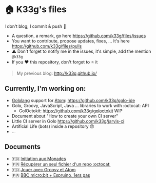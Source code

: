 # 🏠 K33g's files

I don't blog, I commit &amp; push 🐼

- A question, a remark, go here https://github.com/k33g/files/issues
- You want to contribute, propose updates, fixes, ... It's here https://github.com/k33g/files/pulls
- :warning: Don't forget to notify me in the issues, it's simple, add the mention `@k33g`
- If you :heart: this repository, don't forget to :star: it

> My previous blog: http://k33g.github.io/


## Currently, I'm working on:

- [Gololang](http://golo-lang.org/) support for [Atom](https://atom.io/): https://github.com/k33g/golo-ide
- Golo, Groovy, JavaScript, Java ... libraries to work with :octocat: API
  - GolOctokit: https://github.com/k33g/goloctokit WIP
- Document about "How to create your own CI server" 
- Little CI server in Golo https://github.com/k33g/jarvis-ci
- Artificial Life (bots) inside a repository :stuck_out_tongue_winking_eye:
- ...

## Documents

- :fr: [Initiation aux Monades](functional/2016-07-04-functor-monad-starter.md)
- :fr: [Récupérer un seul fichier d'un repo :octocat:](github/2016-07-31-ONLY-ONE-FILE.md)
- :fr: [Jouer avec Groovy et Atom](groovy/2016-08-15-play-with-groovy.md)
- :fr: [BBC micro:bit + Espruino, 1ers pas](iot/2016-08-27-MICRO-BIT-BBC-Ignition.md)

